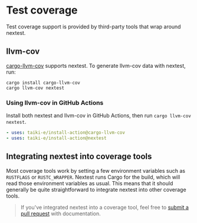 # Test coverage

Test coverage support is provided by third-party tools that wrap around nextest.

## llvm-cov

[cargo-llvm-cov](https://github.com/taiki-e/cargo-llvm-cov) supports nextest. To generate llvm-cov data with nextest, run:

```
cargo install cargo-llvm-cov
cargo llvm-cov nextest
```

### Using llvm-cov in GitHub Actions

Install both nextest and llvm-cov in GitHub Actions, then run `cargo llvm-cov nextest`.

```yaml
- uses: taiki-e/install-action@cargo-llvm-cov
- uses: taiki-e/install-action@nextest
```

## Integrating nextest into coverage tools

Most coverage tools work by setting a few environment variables such as `RUSTFLAGS` or `RUSTC_WRAPPER`. Nextest runs Cargo for the build, which will read those environment variables as usual. This means that it should generally be quite straightforward to integrate nextest into other coverage tools.

> If you've integrated nextest into a coverage tool, feel free to [submit a pull request] with documentation.

[submit a pull request]: https://github.com/nextest-rs/nextest/pulls
